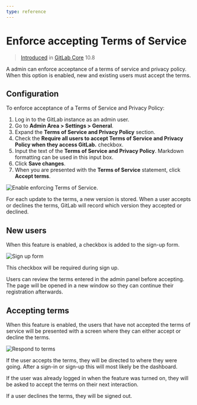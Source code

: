 ```yaml
---
type: reference
---
```


# Enforce accepting Terms of Service

> [Introduced](https://gitlab.com/gitlab-org/gitlab-ce/merge_requests/18570)
> in [GitLab Core](https://about.gitlab.com/pricing/) 10.8

A admin can enforce acceptance of a terms of service and privacy policy. When this option is enabled, new and existing users must accept the terms.

## Configuration

To enforce acceptance of a Terms of Service and Privacy Policy:

1. Log in to the GitLab instance as an admin user.
1. Go to **Admin Area > Settings > General**.
1. Expand the **Terms of Service and Privacy Policy** section.
1. Check the **Require all users to accept Terms of Service and Privacy Policy when they access
GitLab.** checkbox.
1. Input the text of the **Terms of Service and Privacy Policy**. Markdown formatting can be used in this input box.
1. Click **Save changes**.
1. When you are presented with the **Terms of Service** statement, click **Accept terms**.

![Enable enforcing Terms of Service](img/enforce_terms.png).

For each update to the terms, a new version is stored. When a user accepts or declines the terms,
GitLab will record which version they accepted or declined.

## New users

When this feature is enabled, a checkbox is added to the sign-up form.

![Sign up form](img/sign_up_terms.png)

This checkbox will be required during sign up.

Users can review the terms entered in the admin panel before
accepting. The page will be opened in a new window so they can
continue their registration afterwards.

## Accepting terms

When this feature is enabled, the users that have not accepted the
terms of service will be presented with a screen where they can either
accept or decline the terms.

![Respond to terms](img/respond_to_terms.png)

If the user accepts the terms, they will be directed to where they
were going. After a sign-in or sign-up this will most likely be the
dashboard.

If the user was already logged in when the feature was turned on,
they will be asked to accept the terms on their next interaction.

If a user declines the terms, they will be signed out.

<!-- ## Troubleshooting

Include any troubleshooting steps that you can foresee. If you know beforehand what issues
one might have when setting this up, or when something is changed, or on upgrading, it's
important to describe those, too. Think of things that may go wrong and include them here.
This is important to minimize requests for support, and to avoid doc comments with
questions that you know someone might ask.

Each scenario can be a third-level heading, e.g. `### Getting error message X`.
If you have none to add when creating a doc, leave this section in place
but commented out to help encourage others to add to it in the future. -->
